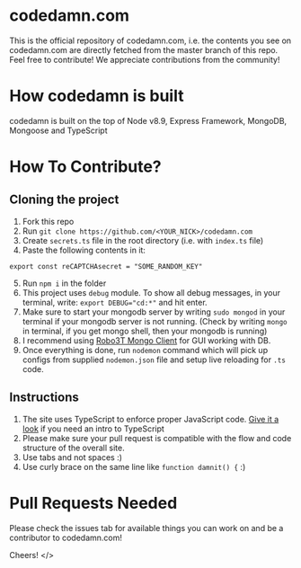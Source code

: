 # codedamn.com
This is the official repository of codedamn.com, i.e. the contents you see on codedamn.com are directly fetched from the master branch of this repo. Feel free to contribute! We appreciate contributions from the community!

# How codedamn is built
codedamn is built on the top of Node v8.9, Express Framework, MongoDB, Mongoose and TypeScript

# How To Contribute?

## Cloning the project
1. Fork this repo
2. Run `git clone https://github.com/<YOUR_NICK>/codedamn.com`
3. Create `secrets.ts` file in the root directory (i.e. with `index.ts` file)
4. Paste the following contents in it:
```
export const reCAPTCHAsecret = "SOME_RANDOM_KEY"
```
5. Run `npm i` in the folder
6. This project uses `debug` module. To show all debug messages, in your terminal, write: `export DEBUG="cd:*"` and hit enter.
7. Make sure to start your mongodb server by writing `sudo mongod` in your terminal if your mongodb server is not running. (Check by writing `mongo` in terminal, if you get mongo shell, then your mongodb is running)
8. I recommend using [Robo3T Mongo Client](https://robomongo.org/) for GUI working with DB.
9. Once everything is done, run `nodemon` command which will pick up configs from supplied `nodemon.json` file and setup live reloading for `.ts` code.

## Instructions
1. The site uses TypeScript to enforce proper JavaScript code. [Give it a look](https://www.youtube.com/watch?v=hADI92zCIvE&list=PLYxzS__5yYQkX-95LHG5EDxPj3tVvVmRd) if you need an intro to TypeScript
2. Please make sure your pull request is compatible with the flow and code structure of the overall site.
3. Use tabs and not spaces :)
4. Use curly brace on the same line like `function damnit() {` :)

# Pull Requests Needed
Please check the issues tab for available things you can work on and be a contributor to codedamn.com!

Cheers!
</>